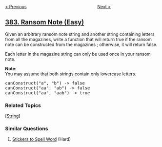 <!--|This file generated by command(leetcode description); DO NOT EDIT.    |-->
<!--+----------------------------------------------------------------------+-->
<!--|@author    openset <openset.wang@gmail.com>                           |-->
<!--|@link      https://github.com/openset                                 |-->
<!--|@home      https://github.com/openset/leetcode                        |-->
<!--+----------------------------------------------------------------------+-->

[< Previous](../linked-list-random-node "Linked List Random Node")
　　　　　　　　　　　　　　　　
[Next >](../shuffle-an-array "Shuffle an Array")

## [383. Ransom Note (Easy)](https://leetcode.com/problems/ransom-note "赎金信")

<p>
Given an arbitrary ransom note string and another string containing letters from all the magazines, write a function that will return true if the ransom 
note can be constructed from the magazines ; otherwise, it will return false. 
</p>
<p>
Each letter in the magazine string can only be used once in your ransom note.
</p>

<p><b>Note:</b><br />
You may assume that both strings contain only lowercase letters.
</p>

<pre>
canConstruct("a", "b") -> false
canConstruct("aa", "ab") -> false
canConstruct("aa", "aab") -> true
</pre>

### Related Topics
  [[String](../../tag/string/README.md)]

### Similar Questions
  1. [Stickers to Spell Word](../stickers-to-spell-word) (Hard)
